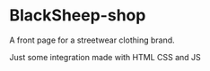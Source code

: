# BlackSheep-shop
A front page for a streetwear clothing brand.

Just some integration made with HTML CSS and JS
